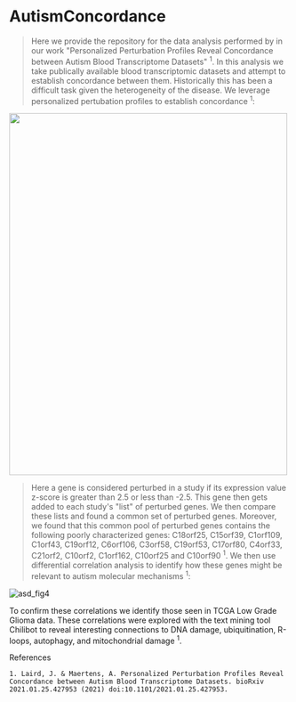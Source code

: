 # AutismConcordance

> Here we provide the repository for the data analysis performed by in our work "Personalized Perturbation Profiles Reveal Concordance between Autism Blood Transcriptome Datasets" <sup>1</sup>. In this analysis we take publically available blood transcriptomic datasets and attempt to establish concordance between them. Historically this has been a difficult task given the heterogeneity of the disease. We leverage personalized pertubation profiles to establish concordance <sup>1</sup>:

<img src="https://user-images.githubusercontent.com/59677194/117555115-6edca100-b02a-11eb-8d3a-bc8c413863e4.png" width="500" height="650" />

> Here a gene is considered perturbed in a study if its expression value z-score is greater than 2.5 or less than -2.5. This gene then gets added to each study's "list" of perturbed genes. We then compare these lists and found a common set of perturbed genes. Moreover, we found that this common pool of perturbed genes contains the following poorly characterized genes: C18orf25, C15orf39, C1orf109, C1orf43, C19orf12, C6orf106, C3orf58, C19orf53, C17orf80, C4orf33, C21orf2, C10orf2, C1orf162, C10orf25 and C10orf90 <sup>1</sup>. We then use differential correlation analysis to identify how these genes might be relevant to autism molecular mechanisms <sup>1</sup>:

![asd_fig4](https://user-images.githubusercontent.com/59677194/117555112-64baa280-b02a-11eb-9a23-ed1c74af4baa.png)

To confirm these correlations we identify those seen in TCGA Low Grade Glioma data. These correlations were explored with the text mining tool Chilibot to reveal interesting connections to DNA damage, ubiquitination, R-loops, autophagy, and mitochondrial damage <sup>1</sup>. 

References

    1. Laird, J. & Maertens, A. Personalized Perturbation Profiles Reveal Concordance between Autism Blood Transcriptome Datasets. bioRxiv 2021.01.25.427953 (2021) doi:10.1101/2021.01.25.427953.
